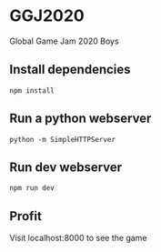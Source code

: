 # GGJ2020
Global Game Jam 2020 Boys

## Install dependencies
`npm install`

## Run a python webserver
`python -m SimpleHTTPServer`

## Run dev webserver
`npm run dev`

## Profit
Visit localhost:8000 to see the game
